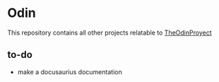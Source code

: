 # Odin
This repository contains all other projects relatable to [TheOdinProyect](https://www.theodinproject.com/)

## to-do

- make a docusaurius documentation

